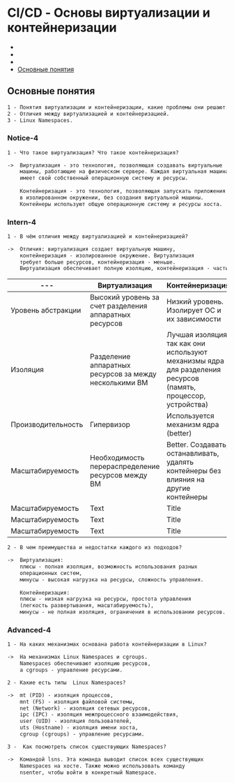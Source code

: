 # CI/CD - Основы виртуализации и контейнеризации

* [](#)
* [](#)
* [](#)
* [Основные понятия](#Основные-понятия)

## <a id="Основные-понятия">Основные понятия</a>

```txt
1 - Понятия виртуализации и контейнеризации, какие проблемы они решают. 
2 - Отличия между виртуализацией и контейнеризацией.
3 - Linux Namespaces.
```

### Notice-4

```txt
1 - Что такое виртуализация? Что такое контейнеризация?

->  Виртуализация - это технология, позволяющая создавать виртуальные
    машины, работающие на физическом сервере. Каждая виртуальная машина
    имеет свой собственный операционную систему и ресурсы.
    
    Контейнеризация - это технология, позволяющая запускать приложения
    в изолированном окружении, без создания виртуальной машины.
    Контейнеры используют общую операционную систему и ресурсы хоста.
```

### Intern-4

```txt
1 - В чём отличия между виртуализацией и контейнеризацией?

->  Отличия: виртуализация создает виртуальную машину,
    контейнеризация - изолированное окружение. Виртуализация
    требует больше ресурсов, контейнеризация - меньше.
    Виртуализация обеспечивает полную изоляцию, контейнеризация - частичную.

```

|    ---   |    Виртуализация    |    Контейнеризация    |
| ----------- | ----------- | ----------- |
|    Уровень абстракции    |    Высокий уровень за счет разделения аппаратных ресурсов    |    Низкий уровень. Изолирует ОС и их зависимости    |
|    Изоляция  |    Разделение аппаратных ресурсов за между несколькими ВМ    |    Лучшая изоляция, так как они используют механизмы ядра для разделения ресурсов (память, процессор, устройства)    |
|    Производительность    |    Гипервизор    |    Используется механизм ядра (better)    |
|    Масштабируемость    |    Необходимость перераспределение ресурсов между ВМ    |    Better. Создавать, останавливать, удалять контейнеры без влияния на другие контейнеры    |
|    Масштабируемость    |    Text    |    Title    |
|    Масштабируемость    |    Text    |    Title    |
|    Масштабируемость    |    Text    |    Title    |

```txt
2 - В чем преимущества и недостатки каждого из подходов? 

->  Виртуализация:
    плюсы - полная изоляция, возможность использования разных
    операционных систем,
    минусы - высокая нагрузка на ресурсы, сложность управления.
    
    Контейнеризация: 
    плюсы - низкая нагрузка на ресурсы, простота управления 
    (легкость развертывания, масштабируемость),
    минусы - не полная изоляция, ограничения в использовании ресурсов.
```

### Advanced-4

```txt
1 - На каких механизмах основана работа контейнеризации в Linux?

->  На механизмах Linux Namespaces и cgroups.
    Namespaces обеспечивают изоляцию ресурсов,
    а cgroups - управление ресурсами.
```

```txt
2 - Какие есть типы  Linux Namespaces?

->  mt (PID) - изоляция процессов,
    mnt (FS) - изоляция файловой системы,
    net (Network) - изоляция сетевых ресурсов,
    ipc (IPC) - изоляция межпроцессного взаимодействия,
    user (UID) - изоляция пользователей,
    uts (Hostname) - изоляция имени хоста,
    cgroup (cgroups) - управление ресурсами.
```

```txt
3 -  Как посмотреть список существующих Namespaces?

->  Командой lsns. Эта команда выводит список всех существующих
    Namespaces на хосте. Также можно использовать команду
    nsenter, чтобы войти в конкретный Namespace.
```

